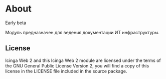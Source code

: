 # About

Early beta

Модуль предназначен для ведения документации ИТ инфраструктуры.

## License

Icinga Web 2 and this Icinga Web 2 module are licensed under the terms of the GNU General Public License Version 2, you will find a copy of this license in the LICENSE file included in the source package.
